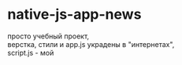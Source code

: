 # native-js-app-news
просто учебный проект,  
верстка, стили и app.js украдены в "интернетах",  
script.js - мой  
